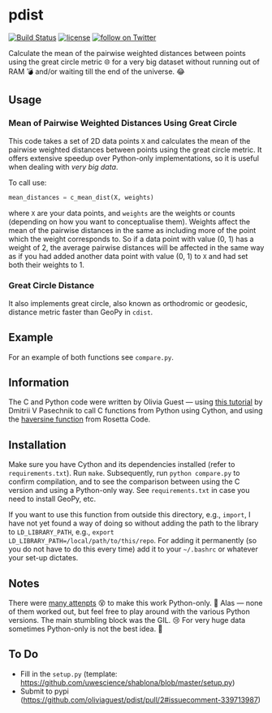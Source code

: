 # pdist


[![Build Status](https://travis-ci.org/oliviaguest/pdist.svg?branch=master)](https://travis-ci.org/oliviaguest/pdist)
[![license](https://img.shields.io/badge/license-CC0-lightgrey.svg)](https://github.com/oliviaguest/pdist/blob/master/LICENSE)
<a href="https://twitter.com/intent/follow?screen_name=o_guest">
        <img src="https://img.shields.io/twitter/follow/o_guest.svg?style=social"
            alt="follow on Twitter"></a>

Calculate the mean of the pairwise weighted distances between points using the great circle metric :globe_with_meridians: for a very big dataset without running out of RAM :bomb: and/or waiting till the end of the universe. :joy:

## Usage
### Mean of Pairwise Weighted Distances Using Great Circle
This code takes a set of 2D data points ```X``` and calculates the mean of the pairwise weighted distances between points using the great circle metric.
It offers extensive speedup over Python-only implementations, so it is useful when dealing with _very big data_.

To call use:
``` python
mean_distances = c_mean_dist(X, weights)
```
where ```X``` are your data points, and ```weights``` are the weights or counts (depending on how you want to conceptualise them).
Weights affect the mean of the pairwise distances in the same as including more of the point which the weight corresponds to.
So if a data point with value (0, 1) has a weight of 2, the average pairwise distances will be affected in the same way as if you had added another data point with value (0, 1) to ```X``` and had set both their weights to 1.

### Great Circle Distance
It also implements great circle, also known as orthodromic or geodesic, distance metric faster than GeoPy in ```cdist```.

## Example
For an example of both functions see ```compare.py```.

## Information
The C and Python code were written by Olivia Guest — using [this tutorial]( https://equatorialmaths.wordpress.com/2010/10/16/python-extensions-with-c-libraries-made-easy-by-cython/) by Dmitrii V Pasechnik to call C functions from Python using Cython, and using the [haversine function](https://rosettacode.org/wiki/Haversine_formula#C) from Rosetta Code.

## Installation
Make sure you have Cython and its dependencies installed (refer to ```requirements.txt```).
Run ```make```.
Subsequently, run ```python compare.py``` to confirm compilation, and to see the comparison between using the C version and using a Python-only way.
See ```requirements.txt``` in case you need to install GeoPy, etc.

If you want to use this function from outside this directory, e.g., ```import```, I have not yet found a way of doing so without adding the path to the library to ```LD_LIBRARY_PATH```, e.g., ```export LD_LIBRARY_PATH=/local/path/to/this/repo```.
For adding it permanently (so you do not have to do this every time) add it to your ```~/.bashrc``` or whatever your set-up dictates.

## Notes
There were [many attenpts](https://github.com/oliviaguest/pairwise_distance) :dizzy_face: to make this work Python-only. :snake:
Alas — none of them worked out, but feel free to play around with the various Python versions.
The main stumbling block was the GIL. :cry:
For very huge data sometimes Python-only is not the best idea. :grimacing:

## To Do

* Fill in the ```setup.py``` (template: https://github.com/uwescience/shablona/blob/master/setup.py)
* Submit to pypi (https://github.com/oliviaguest/pdist/pull/2#issuecomment-339713987)

